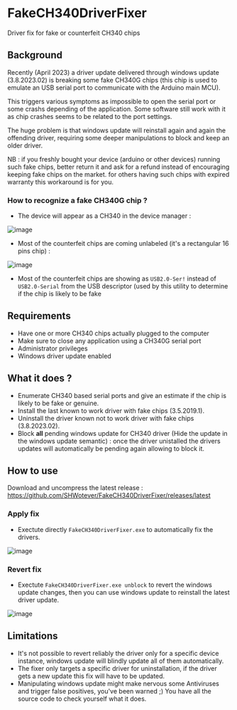 # FakeCH340DriverFixer

Driver fix for fake or counterfeit CH340 chips

## Background

Recently (April 2023) a driver update delivered through windows update  (3.8.2023.02) is breaking some fake CH340G chips (this chip is used to emulate an USB serial port to communicate with the Arduino main MCU).

This triggers various symptoms as impossible to open the serial port or some crashs depending of the application. Some software still work with it as chip crashes seems to be related to the port settings.

The huge problem is that windows update will reinstall again and again the offending driver, requiring some deeper manipulations to block and keep an older driver.

NB : if you freshly bought your device (arduino or other devices) running such fake chips, better return it and ask for a refund instead of encouraging keeping fake chips on the market. for others having such chips with expired warranty this workaround is for you.

### How to recognize a fake CH340G chip ?

- The device will appear as a CH340 in the device manager : 

![image](https://github.com/SHWotever/SimHub/assets/2207331/760ecf63-00ad-484f-92eb-ca77c5aa0b60)

- Most of the counterfeit chips are coming unlabeled (it's a rectangular 16 pins chip) : 

![image](https://github.com/SHWotever/SimHub/assets/2207331/287f3dc5-e567-43ee-9ed5-09a95045dd3d)

- Most of the counterfeit chips are showing as ```USB2.0-Ser!``` instead of ```USB2.0-Serial``` from the USB descriptor (used by this utility to determine if the chip is likely to be fake

## Requirements

- Have one or more CH340 chips actually plugged to the computer
- Make sure to close any application using a CH340G serial port
- Administrator privileges
- Windows driver update enabled

## What it does ?

- Enumerate CH340 based serial ports and give an estimate if the chip is likely to be fake or genuine.
- Install the last known to work driver with fake chips (3.5.2019.1).
- Uninstall the driver known not to work driver with fake chips (3.8.2023.02).
- Block **all** pending windows update for CH340 driver (Hide the update in the windows update semantic) : once the driver unistalled the drivers updates will automatically be pending again allowing to block it.  

## How to use 

Download and uncompress the latest release : https://github.com/SHWotever/FakeCH340DriverFixer/releases/latest

### Apply fix
- Exectute directly ```FakeCH340DriverFixer.exe``` to automatically fix the drivers.

![image](https://github.com/SHWotever/FakeCH340DriverFixer/assets/2207331/4482a1ed-2f09-40e2-8561-c21695770552)

### Revert fix
- Exectute ```FakeCH340DriverFixer.exe unblock``` to revert the windows update changes, then you can use windows update to reinstall the latest driver update.

![image](https://github.com/SHWotever/FakeCH340DriverFixer/assets/2207331/8da63dc3-6cca-4ada-ade1-292c0029d763)

## Limitations
- It's not possible to revert reliably the driver only for a specific device instance, windows update will blindly update all of them automatically.
- The fixer only targets a specific driver for uninstallation, if the driver gets a new update this fix will have to be updated.
- Manipulating windows update might make nervous some Antiviruses and trigger false positives, you've been warned ;) You have all the source code to check yourself what it does.
